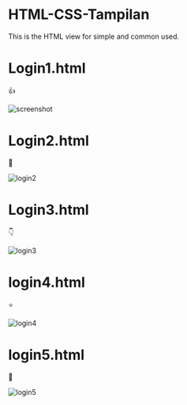 # HTML-CSS-Tampilan
This is the HTML view for simple and common used.

# Login1.html 

:+1:

![screenshot](https://user-images.githubusercontent.com/71967450/99138823-238e9a80-2666-11eb-8d87-400d34212db9.PNG)

# Login2.html

:muscle:

![login2](https://user-images.githubusercontent.com/71967450/99140389-35773a00-2674-11eb-9d39-455fabfb332d.PNG)

# Login3.html

:point_down:

![login3](https://user-images.githubusercontent.com/71967450/99148490-87db4980-26ba-11eb-8c01-e5155d78cd61.PNG)

# login4.html

:star:

![login4](https://user-images.githubusercontent.com/71967450/99148943-67f95500-26bd-11eb-850f-9130c29b239f.PNG)

# login5.html

:musical_note:

![login5](https://user-images.githubusercontent.com/71967450/99149953-db05ca00-26c3-11eb-9ed6-cdc3a822e8c1.PNG)
